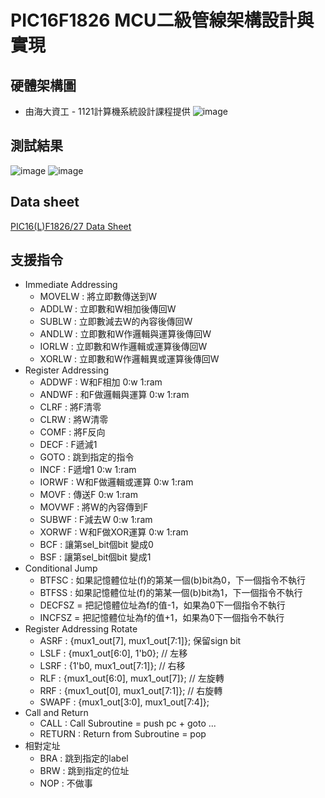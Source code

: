 # PIC16F1826 MCU二級管線架構設計與實現
## 硬體架構圖 
* 由海大資工 - 1121計算機系統設計課程提供
![image](https://github.com/user-attachments/assets/396e8a8e-9420-4455-80e9-014ec15d3e11)
## 測試結果
![image](https://github.com/user-attachments/assets/74a87cb4-a9ce-4aab-a5a2-8c318db69c22)
![image](https://github.com/user-attachments/assets/436f2661-cdd3-44a5-92a6-7eb8cadac9eb)
## Data sheet
[PIC16(L)F1826/27 Data Sheet](https://ww1.microchip.com/downloads/aemDocuments/documents/OTH/ProductDocuments/DataSheets/41391D.pdf)
## 支援指令
* Immediate Addressing
  * MOVELW : 將立即數傳送到W
  * ADDLW  : 立即數和W相加後傳回W
  * SUBLW  : 立即數減去W的內容後傳回W
  * ANDLW  : 立即數和W作邏輯與運算後傳回W
  * IORLW  : 立即數和W作邏輯或運算後傳回W
  * XORLW  : 立即數和W作邏輯異或運算後傳回W
* Register Addressing
  * ADDWF : W和F相加 0:w 1:ram
  * ANDWF : 和F做邏輯與運算 0:w 1:ram
  * CLRF  : 將F清零
  * CLRW  : 將W清零
  * COMF  : 將F反向
  * DECF  : F遞減1
  * GOTO  : 跳到指定的指令
  * INCF  : F遞增1 0:w 1:ram
  * IORWF : W和F做邏輯或運算 0:w 1:ram
  * MOVF  : 傳送F 0:w 1:ram
  * MOVWF : 將W的內容傳到F
  * SUBWF : F減去W 0:w 1:ram
  * XORWF : W和F做XOR運算 0:w 1:ram  
  * BCF : 讓第sel_bit個bit 變成0
  * BSF : 讓第sel_bit個bit 變成1
* Conditional Jump
  * BTFSC : 如果記憶體位址(f)的第某一個(b)bit為0，下一個指令不執行
  * BTFSS : 如果記憶體位址(f)的第某一個(b)bit為1，下一個指令不執行
  * DECFSZ = 把記憶體位址為f的值-1，如果為0下一個指令不執行
  * INCFSZ = 把記憶體位址為f的值+1，如果為0下一個指令不執行
* Register Addressing Rotate
  * ASRF  : {mux1_out[7], mux1_out[7:1]}; 保留sign bit
  * LSLF  : {mux1_out[6:0], 1'b0}; // 左移
  * LSRF  : {1'b0, mux1_out[7:1]}; // 右移
  * RLF   : {mux1_out[6:0], mux1_out[7]}; // 左旋轉
  * RRF   : {mux1_out[0], mux1_out[7:1]}; // 右旋轉
  * SWAPF : {mux1_out[3:0], mux1_out[7:4]};
* Call and Return
  * CALL   : Call Subroutine = push pc + goto ...
  * RETURN : Return from Subroutine = pop
* 相對定址
  * BRA : 跳到指定的label
  * BRW : 跳到指定的位址
  * NOP : 不做事	
